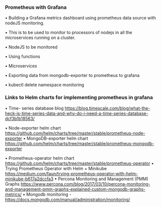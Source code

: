 ### Prometheus with Grafana
•  Building a Grafana metrics dashboard using prometheus data source with nodeJS monitoring.

•  This is to be used to monitor to processors of nodejs in all the microservices running on a cluster.

•  NodeJS to be monitored

•  Using functions

•  Microservices 

•  Exporting data from mongodb-exporter to prometheus to grafana

• kubectl delete namespace monitoring

### Links to Helm charts for implementing prometheus in grafana
• Time- series database blog https://blog.timescale.com/blog/what-the-heck-is-time-series-data-and-why-do-i-need-a-time-series-database-dcf3b1b18563/

• Node-exporter helm chart
https://github.com/helm/charts/tree/master/stable/prometheus-node-exporter
• MongoDB-exporter helm chart
https://github.com/helm/charts/tree/master/stable/prometheus-mongodb-exporter

• Prometheus-operator helm chart
https://github.com/helm/charts/tree/master/stable/prometheus-operator
• Trying Prometheus Operator with Helm + Minikube
https://medium.com/faun/trying-prometheus-operator-with-helm-minikube-b617a2dccfa3
• Percona Monitoring and Management (PMM) Graphs
https://www.percona.com/blog/2017/03/10/percona-monitoring-and-management-pmm-graphs-explained-custom-mongodb-graphs-metrics/
• Mongodb monitoring - https://docs.mongodb.com/manual/administration/monitoring/
